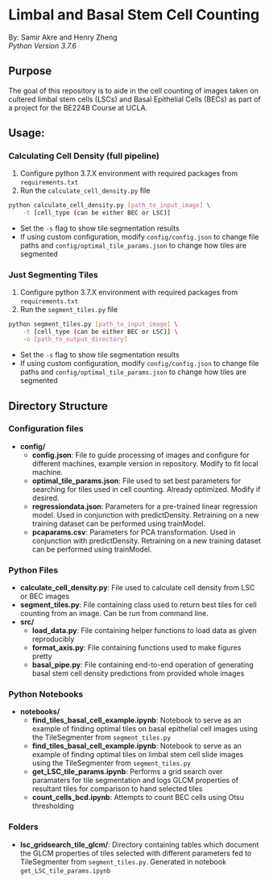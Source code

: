 # Limbal and Basal Stem Cell Counting
By: Samir Akre and Henry Zheng   
_Python Version 3.7.6_

## Purpose
The goal of this repository is to aide in the cell counting of images taken on cultered limbal stem cells (LSCs) and Basal Epithelial Cells (BECs) as part of a project for the BE224B Course at UCLA.

## Usage:
### Calculating Cell Density (full pipeline)
1. Configure python 3.7.X environment with required packages from `requirements.txt`
2. Run the `calculate_cell_density.py` file
```bash
python calculate_cell_density.py [path_to_input_image] \
    -t [cell_type (can be either BEC or LSC)]
```

- Set the `-s` flag to show tile segmentation results
- If using custom configuration, modify `config/config.json` to change file paths and `config/optimal_tile_params.json` to change how tiles are segmented


### Just Segmenting Tiles
1. Configure python 3.7.X environment with required packages from `requirements.txt`
2. Run the `segment_tiles.py` file
```bash
python segment_tiles.py [path_to_input_image] \
    -t [cell_type (can be either BEC or LSC)] \
    -o [path_to_output_directory]
```
- Set the `-s` flag to show tile segmentation results
- If using custom configuration, modify `config/config.json` to change file paths and `config/optimal_tile_params.json` to change how tiles are segmented


## Directory Structure

### Configuration files
- __config/__
    - __config.json__: File to guide processing of images and configure for different machines, example version in repository. Modify to fit local machine.
    - __optimal_tile_params.json__: File used to set best parameters for searching for tiles used in cell counting. Already optimized. Modify if desired.
    - __regressiondata.json__: Parameters for a pre-trained linear regression model. Used in conjunction with predictDensity. Retraining on a new training dataset can be performed using trainModel. 
    - __pcaparams.csv__: Parameters for PCA transformation. Used in conjunction with predictDensity. Retraining on a new training dataset can be performed using trainModel. 

### Python Files
- __calculate_cell_density.py__: File used to calculate cell density from LSC or BEC images
- __segment_tiles.py__: File containing class used to return best tiles for cell counting from an image. Can be run from command line.
- __src/__
    - __load_data.py__: File containing helper functions to load data as given reproducibly
    - __format_axis.py__: File containing functions used to make figures pretty
    - __basal_pipe.py__: File containing end-to-end operation of generating basal stem cell density predictions from provided whole images

### Python Notebooks
- __notebooks/__
    - __find_tiles_basal_cell_example.ipynb__: Notebook to serve as an example of finding optimal tiles on basal epithelial cell images using the TileSegmenter from `segment_tiles.py`
    - __find_tiles_basal_cell_example.ipynb__: Notebook to serve as an example of finding optimal tiles on limbal stem cell slide images using the TileSegmenter from `segment_tiles.py`
    - __get_LSC_tile_params.ipynb__: Performs a grid search over paramaters for tile segmentation and logs GLCM properties of resultant tiles for comparison to hand selected tiles
    - __count_cells_bcd.ipynb__: Attempts to count BEC cells using Otsu thresholding



### Folders
- __lsc_gridsearch_tile_glcm/__: Directory containing tables which document the GLCM properties of tiles selected with different parameters fed to TileSegmenter from `segment_tiles.py`. Generated in notebook `get_LSC_tile_params.ipynb`
